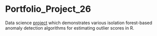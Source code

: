 # Portfolio_Project_26
Data science [project](https://johnpaulinepineda.github.io/Portfolio_Project_26/) which demonstrates various isolation forest-based anomaly detection algorithms for estimating outlier scores in R.

